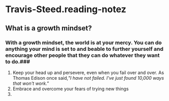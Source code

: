 # Travis-Steed.reading-notez
## What is a growth mindset?
### With a growth mindset, the world is at your mercy. You can do anything your mind is set to and beable to further yourself and encourage other people that they can do whatever they want to do.###
  1. Keep your head up and persevere, even when you fail over and over. As Thomas Edison once said,*"I have not failed. I've just found 10,000 ways that won't work."*
  2. Embrace and overcome your fears of trying new things
  3.

